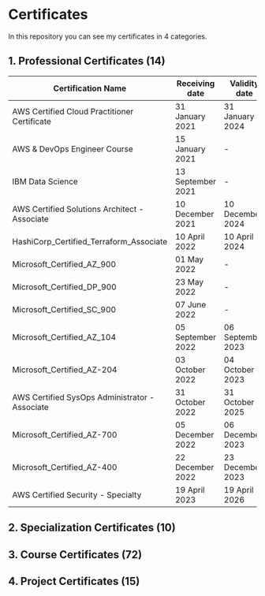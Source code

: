 # Certificates

In this repository you can see my certificates in 4 categories.

## 1. Professional Certificates (14)
   
| Certification Name | Receiving date | Validity date |
| ---                                          | ---               | ---               |
| AWS Certified Cloud Practitioner Certificate | 31 January 2021   | 31 January 2024   |
| AWS & DevOps Engineer Course                 | 15 January 2021   | -                 |
| IBM Data Science                             | 13 September 2021 | -                 |
| AWS Certified Solutions Architect - Associate| 10 December 2021  | 10 December 2024  |
| HashiCorp_Certified_Terraform_Associate      | 10 April 2022     | 10 April 2024     |
| Microsoft_Certified_AZ_900                   | 01 May 2022       | -                 |
| Microsoft_Certified_DP_900                   | 23 May 2022       | -                 |
| Microsoft_Certified_SC_900                   | 07 June 2022      | -                 |
| Microsoft_Certified_AZ_104                   | 05 September 2022 | 06 September 2023 |
| Microsoft_Certified_AZ-204                   | 03 October 2022   | 04 October 2023   |
| AWS Certified SysOps Administrator - Associate| 31 October 2022  |  31 October 2025  |
| Microsoft_Certified_AZ-700                   | 05 December 2022  | 06 December 2023  |
| Microsoft_Certified_AZ-400                   | 22 December 2022  | 23 December 2023  |
| AWS Certified Security - Specialty           | 19 April 2023     |  19 April 2026    |
  
## 2. Specialization Certificates (10)

## 3. Course Certificates (72)

## 4. Project Certificates (15)